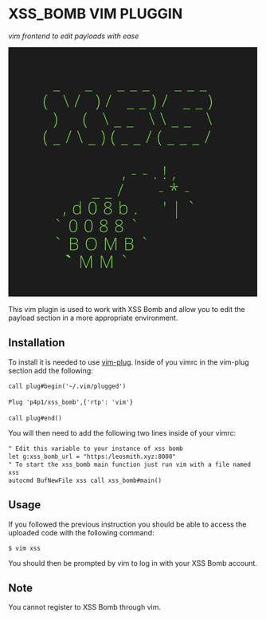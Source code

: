 XSS_BOMB VIM PLUGGIN
====================
*vim frontend to edit payloads with ease*

![xss_bomb](https://raw.githubusercontent.com/p4p1/xss_bomb/main/assets/logo.png)

This vim plugin is used to work with XSS Bomb and allow you to edit the payload
section in a more appropriate environment.

## Installation
To install it is needed to use [vim-plug](https://github.com/junegunn/vim-plug).
Inside of you vimrc in the vim-plug section add the following:

```
call plug#begin('~/.vim/plugged')

Plug 'p4p1/xss_bomb',{'rtp': 'vim'}

call plug#end()
```

You will then need to add the following two lines inside of your vimrc:
```
" Edit this variable to your instance of xss bomb
let g:xss_bomb_url = "https:/leosmith.xyz:8000"
" To start the xss_bomb main function just run vim with a file named xss
autocmd BufNewFile xss call xss_bomb#main()
```

## Usage
If you followed the previous instruction you should be able to access the uploaded
code with the following command:

```
$ vim xss
```

You should then be prompted by vim to log in with your XSS Bomb account.


## Note
You cannot register to XSS Bomb through vim.
